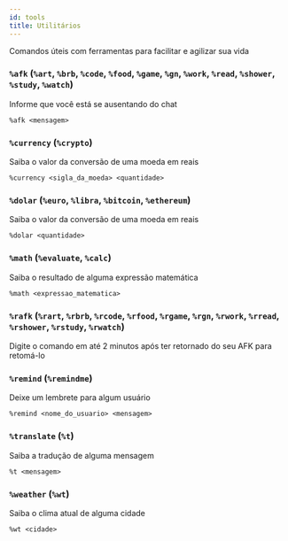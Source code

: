 ```yaml
---
id: tools
title: Utilitários
---
```


Comandos úteis com ferramentas para facilitar e agilizar sua vida

### `%afk` (`%art`, `%brb`, `%code`, `%food`, `%game`, `%gn`, `%work`, `%read`, `%shower`, `%study`, `%watch`)
Informe que você está se ausentando do chat
```
%afk <mensagem>
```

### `%currency` (`%crypto`)
Saiba o valor da conversão de uma moeda em reais
```
%currency <sigla_da_moeda> <quantidade>
```

### `%dolar` (`%euro`, `%libra`, `%bitcoin`, `%ethereum`)
Saiba o valor da conversão de uma moeda em reais
```
%dolar <quantidade>
```

### `%math` (`%evaluate`, `%calc`)
Saiba o resultado de alguma expressão matemática
```
%math <expressao_matematica>
```

### `%rafk` (`%rart`, `%rbrb`, `%rcode`, `%rfood`, `%rgame`, `%rgn`, `%rwork`, `%rread`, `%rshower`, `%rstudy`, `%rwatch`)
Digite o comando em até 2 minutos após ter retornado do seu AFK para retomá-lo

### `%remind` (`%remindme`)
Deixe um lembrete para algum usuário
```
%remind <nome_do_usuario> <mensagem>
```

### `%translate` (`%t`)
Saiba a tradução de alguma mensagem
```
%t <mensagem>
```

### `%weather` (`%wt`)
Saiba o clima atual de alguma cidade
```
%wt <cidade>
```
